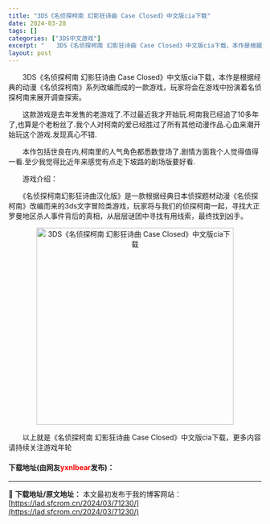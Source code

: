 ```yaml
---
title: "3DS《名侦探柯南 幻影狂诗曲 Case Closed》中文版cia下载"
date: 2024-03-28
tags: []
categories: ["3DS中文游戏"]
excerpt: "　　3DS《名侦探柯南 幻影狂诗曲 Case Closed》中文版cia下载，本作是根据经典的动漫《名侦探柯南》系列改编而成的一款游戏，玩家将会在游戏中扮演着名侦探柯南来展开调查探索。 　　这款游戏是去年发售的老游戏了.不过最近我才开始玩.柯南我已经追了10多年了,也算是个老粉丝了.我个人对柯南的爱&hellip;"
layout: post
---
```


 <p>　　3DS《名侦探柯南 幻影狂诗曲 Case Closed》中文版cia下载，本作是根据经典的动漫《名侦探柯南》系列改编而成的一款游戏，玩家将会在游戏中扮演着名侦探柯南来展开调查探索。</p> <p>　　这款游戏是去年发售的老游戏了.不过最近我才开始玩.柯南我已经追了10多年了,也算是个老粉丝了.我个人对柯南的爱已经胜过了所有其他动漫作品.心血来潮开始玩这个游戏.发现真心不错.</p> <p>　　本作包括世良在内,柯南里的人气角色都悉数登场了.剧情方面我个人觉得值得一看.至少我觉得比近年来感觉有点走下坡路的剧场版要好看.</p> <p>　　游戏介绍：</p> <p>　　《名侦探柯南幻影狂诗曲汉化版》是一款根据经典日本侦探题材动漫《名侦探柯南》改编而来的3ds文字冒险类游戏，玩家将与我们的侦探柯南一起，寻找大正罗曼地区杀人事件背后的真相，从层层谜团中寻找有用线索，最终找到凶手。</p> <p align="center"><img align="" border="0" src="https://lad.sfcrom.cn/wp-content/uploads/2024/03/20240328_660549ecc0053.jpg" width="392" alt="3DS《名侦探柯南 幻影狂诗曲 Case Closed》中文版cia下载" /></p> <p>　　以上就是《名侦探柯南 幻影狂诗曲 Case Closed》中文版cia下载，更多内容请持续关注游戏年轮</p> <p><h4>下载地址(由网友<font color="red">yxnlbear</font>发布)：</h4></p> 

---
📖 **下载地址/原文地址：** 本文最初发布于我的博客网站：[https://lad.sfcrom.cn/2024/03/71230/](https://lad.sfcrom.cn/2024/03/71230/)
